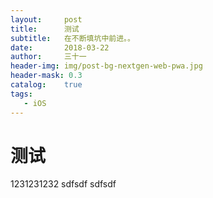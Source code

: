 ```yaml
---
layout:     post
title:      测试
subtitle:   在不断填坑中前进。。
date:       2018-03-22
author:     三十一
header-img: img/post-bg-nextgen-web-pwa.jpg
header-mask: 0.3
catalog:    true
tags:
   - iOS
---
```


# 测试
1231231232
sdfsdf
sdfsdf


